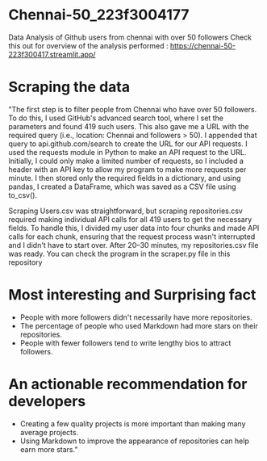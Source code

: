 # Chennai-50_223f3004177
Data Analysis of Github users from chennai with over 50 followers
Check this out for overview of the analysis performed : https://chennai-50-223f300417.streamlit.app/
# Scraping the data
"The first step is to filter people from Chennai who have over 50 followers. To do this, I used GitHub's advanced search tool, where I set the parameters and found 419 such users. This also gave me a URL with the required query (i.e., location: Chennai and followers > 50). I appended that query to api.github.com/search to create the URL for our API requests. I used the requests module in Python to make an API request to the URL. Initially, I could only make a limited number of requests, so I included a header with an API key to allow my program to make more requests per minute. I then stored only the required fields in a dictionary, and using pandas, I created a DataFrame, which was saved as a CSV file using to_csv().

Scraping Users.csv was straightforward, but scraping repositories.csv required making individual API calls for all 419 users to get the necessary fields. To handle this, I divided my user data into four chunks and made API calls for each chunk, ensuring that the request process wasn't interrupted and I didn't have to start over. After 20–30 minutes, my repositories.csv file was ready. You can check the program in the scraper.py file in this repository
# Most interesting and Surprising fact
* People with more followers didn't necessarily have more repositories.
* The percentage of people who used Markdown had more stars on their repositories.
* People with fewer followers tend to write lengthy bios to attract followers.
# An actionable recommendation for developers 
* Creating a few quality projects is more important than making many average projects.
* Using Markdown to improve the appearance of repositories can help earn more stars."

